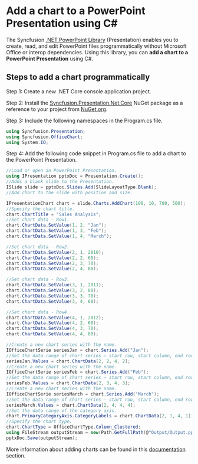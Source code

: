 # Add a chart to a PowerPoint Presentation using C#

The Syncfusion [.NET PowerPoint Library](https://www.syncfusion.com/document-processing/powerpoint-framework/net/powerpoint-library) (Presentation) enables you to create, read, and edit PowerPoint files programmatically without Microsoft Office or interop dependencies. Using this library, you can **add a chart to a PowerPoint Presentation** using C#.

## Steps to add a chart programmatically

Step 1: Create a new .NET Core console application project.

Step 2: Install the [Syncfusion.Presentation.Net.Core](https://www.nuget.org/packages/Syncfusion.Presentation.Net.Core) NuGet package as a reference to your project from [NuGet.org](https://www.nuget.org/).

Step 3: Include the following namespaces in the Program.cs file.

```csharp
using Syncfusion.Presentation;
using Syncfusion.OfficeChart;
using System.IO;
```

Step 4: Add the following code snippet in Program.cs file to add a chart to the PowerPoint Presentation.

```csharp
//Load or open an PowerPoint Presentation.
using IPresentation pptxDoc = Presentation.Create();
//Adds a blank slide to the Presentation.
ISlide slide = pptxDoc.Slides.Add(SlideLayoutType.Blank);
//Add chart to the slide with position and size.

IPresentationChart chart = slide.Charts.AddChart(100, 10, 700, 500);
//Specify the chart title.
chart.ChartTitle = "Sales Analysis";
//Set chart data - Row1.
chart.ChartData.SetValue(1, 2, "Jan");
chart.ChartData.SetValue(1, 3, "Feb");
chart.ChartData.SetValue(1, 4, "March");

//Set chart data - Row2.
chart.ChartData.SetValue(2, 1, 2010);
chart.ChartData.SetValue(2, 2, 60);
chart.ChartData.SetValue(2, 3, 70);
chart.ChartData.SetValue(2, 4, 80);

//Set chart data - Row3.
chart.ChartData.SetValue(3, 1, 2011);
chart.ChartData.SetValue(3, 2, 80);
chart.ChartData.SetValue(3, 3, 70);
chart.ChartData.SetValue(3, 4, 60);

//Set chart data - Row4.
chart.ChartData.SetValue(4, 1, 2012);
chart.ChartData.SetValue(4, 2, 60);
chart.ChartData.SetValue(4, 3, 70);
chart.ChartData.SetValue(4, 4, 80);

//Create a new chart series with the name.
IOfficeChartSerie seriesJan = chart.Series.Add("Jan");
//Set the data range of chart series – start row, start column, end row, end column.
seriesJan.Values = chart.ChartData[2, 2, 4, 2];
//Create a new chart series with the name.
IOfficeChartSerie seriesFeb = chart.Series.Add("Feb");
//Set the data range of chart series – start row, start column, end row, end column.
seriesFeb.Values = chart.ChartData[2, 3, 4, 3];
//Create a new chart series with the name.
IOfficeChartSerie seriesMarch = chart.Series.Add("March");
//Set the data range of chart series – start row, start column, end row, end column.
seriesMarch.Values = chart.ChartData[2, 4, 4, 4];
//Set the data range of the category axis.
chart.PrimaryCategoryAxis.CategoryLabels = chart.ChartData[2, 1, 4, 1];
//Specify the chart type.
chart.ChartType = OfficeChartType.Column_Clustered;
using FileStream outputStream = new(Path.GetFullPath(@"Output/Output.pptx"), FileMode.Create, FileAccess.ReadWrite);
pptxDoc.Save(outputStream);
```

More information about adding charts can be found in this [documentation](https://help.syncfusion.com/document-processing/powerpoint/powerpoint-library/net/working-with-charts) section.